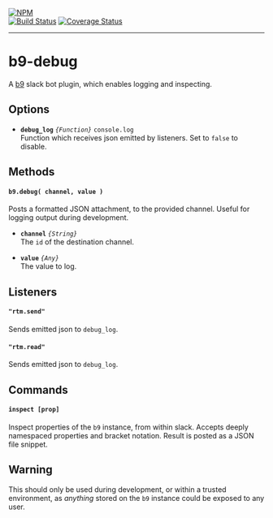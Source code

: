 [![NPM](https://nodei.co/npm/b9-debug.png?compact=true)](https://nodei.co/npm/b9-debug/)<br />
[![Build Status](https://travis-ci.org/mhelgeson/b9-debug.svg?branch=master)](https://travis-ci.org/mhelgeson/b9-debug)
[![Coverage Status](https://coveralls.io/repos/github/mhelgeson/b9-debug/badge.svg?branch=master)](https://coveralls.io/github/mhelgeson/b9-debug?branch=master)
- - -

# b9-debug
A [b9](https://github.com/mhelgeson/b9) slack bot plugin, which enables logging and inspecting.

## Options

- **`debug_log`** *`{Function}`* `console.log` <br />
Function which receives json emitted by listeners. Set to `false` to disable.

## Methods

#### `b9.debug( channel, value )`
Posts a formatted JSON attachment, to the provided channel. Useful for logging output during development.

- **`channel`** *`{String}`* <br />
The `id` of the destination channel.

- **`value`** *`{Any}`* <br />
The value to log.

## Listeners

#### `"rtm.send"`
Sends emitted json to `debug_log`.

#### `"rtm.read"`
Sends emitted json to `debug_log`.

## Commands

#### `inspect [prop]`
Inspect properties of the `b9` instance, from within slack. Accepts deeply
namespaced properties and bracket notation. Result is posted as a JSON file snippet.

## Warning

This should only be used during development, or within a trusted environment,
as *anything* stored on the `b9` instance could be exposed to any user.
